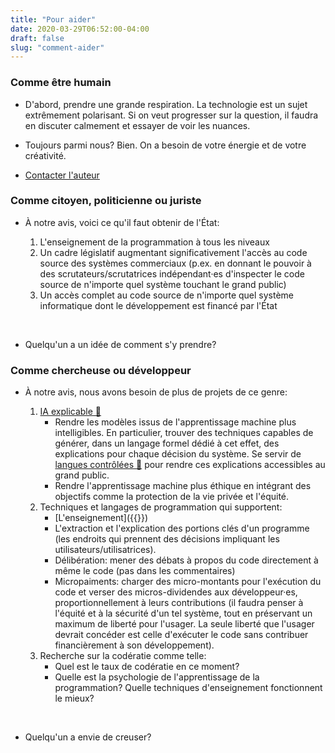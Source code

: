 ```yaml
---
title: "Pour aider"
date: 2020-03-29T06:52:00-04:00
draft: false
slug: "comment-aider"
---
```


### Comme être humain

* D'abord, prendre une grande respiration. La technologie est un sujet
  extrêmement polarisant. Si on veut progresser sur la question, il faudra en
  discuter calmement et essayer de voir les nuances. 
  
* Toujours parmi nous? Bien. On a besoin de votre énergie et de votre créativité.

* [Contacter l'auteur](/apropos)

<h3 id="lois"> Comme citoyen, politicienne ou juriste </h3>

* À notre avis, voici ce qu'il faut obtenir de l'État:

    1. L'enseignement de la programmation à tous les niveaux
    1. Un cadre législatif augmentant significativement l'accès au code source
      des systèmes commerciaux (p.ex. en donnant le pouvoir à des
      scrutateurs/scrutatrices indépendant·es d'inspecter le code source de n'importe quel
      système touchant le grand public)
    1. Un accès complet au code source de n'importe quel système informatique
      dont le développement est financé par l'État

<br>

* Quelqu'un a un idée de comment s'y prendre?

<h3 id="recherche">Comme chercheuse ou développeur</h3>

* À notre avis, nous avons besoin de plus de projets de ce genre:

    1. <a
    href="https://en.wikipedia.org/wiki/Explainable_artificial_intelligence"
    target="_blank">IA explicable 🔗</a>
        * Rendre les modèles issus de l'apprentissage machine plus intelligibles. En particulier,
          trouver des techniques capables de générer, dans un langage formel
          dédié à cet effet, des explications pour chaque décision du système.
          Se servir de <a
          href="https://fr.wikipedia.org/wiki/Langue_contr%C3%B4l%C3%A9e"
          target="_blank">langues contrôlées 🔗</a>  pour rendre ces
          explications accessibles au grand public.
        * Rendre l'apprentissage machine plus éthique en intégrant des objectifs comme la protection
          de la vie privée et l'équité.
    1. Techniques et langages de programmation qui supportent:
        * [L'enseignement]({{<ref research-project>}})
        * L'extraction et l'explication des portions clés d'un programme (les
          endroits qui prennent des décisions impliquant les utilisateurs/utilisatrices).
        * Délibération: mener des débats à propos du code directement à même le
          code (pas dans les commentaires)
        * Micropaiments: charger des micro-montants pour l'exécution du code et
          verser des micros-dividendes aux développeur·es, proportionnellement à
          leurs contributions (il faudra penser à l'équité et à la sécurité
          d'un tel système, tout en préservant un maximum de liberté pour
          l'usager. La seule liberté que l'usager devrait concéder est celle
          d'exécuter le code sans contribuer financièrement à son
          développement).
    1. Recherche sur la codératie comme telle:
        * Quel est le taux de codératie en ce moment?
        * Quelle est la psychologie de l'apprentissage de la programmation?
          Quelle techniques d'enseignement fonctionnent le mieux?

<br>

* Quelqu'un a envie de creuser?


<!--

## Comme consommateur, entrepreneure ou économiste

* Voici à notre avis ce à quoi il faut réfléchir:

    1. Quels logiciels libres sont déjà accessibles pour vous, votre famille, votre organisation ou entreprise?
        * P.ex: Firefox plutôt que Chrome, Gimp plutôt que Photoshop, Framadate plutôt que Doodle, Libreoffice plutôt que Office, etc.
        * Seriez-vous prêt à contribuer financièrement au développement de ces logiciels?
    1. Quelle façon alternative de financer le développement des outils informatiques connaissez-vous ou imaginez-vous?

-->




